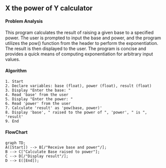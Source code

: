 ## X the power of Y calculator

#### Problem Analysis

This program calculates the result of raising a given base to a specified power. The user is prompted to input the base and power, and the program utilizes the pow() function from the <cmath> header to perform the exponentiation. The result is then displayed to the user. The program is concise and provides a quick means of computing exponentiation for arbitrary input values.

#### Algorithm

    1. Start
    2. Declare variables: base (float), power (float), result (float)
    3. Display "Enter the base: "
    4. Read 'base' from the user
    5. Display "Enter the power: "
    6. Read 'power' from the user
    7. Calculate 'result' as 'pow(base, power)'
    8. Display 'base', " raised to the power of ", 'power', " is ", 'result'
    9. End

#### FlowChart

```mermaid
graph TD;
A([Start]) --> B[/"Receive base and power"/];
B --> C["Calculate Base raised to power"];
C --> D[/"Display result"/];
D --> E([End]);
```
